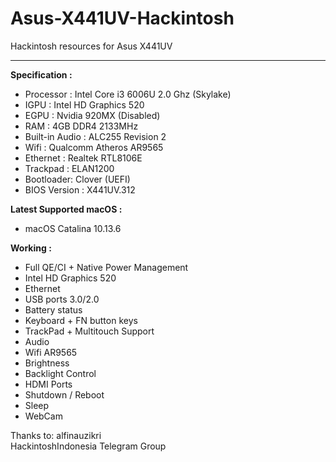 # Asus-X441UV-Hackintosh

Hackintosh resources for Asus X441UV


-------
**Specification :**

 - Processor : Intel Core i3 6006U 2.0 Ghz (Skylake)
 - IGPU : Intel HD Graphics 520
 - EGPU : Nvidia 920MX (Disabled)
 - RAM : 4GB DDR4 2133MHz 
 - Built-in Audio : ALC255 Revision 2
 - Wifi : Qualcomm Atheros AR9565
 - Ethernet : Realtek RTL8106E
 - Trackpad : ELAN1200
 - Bootloader: Clover (UEFI)
 - BIOS Version : X441UV.312
 
  **Latest Supported macOS :**
  - macOS Catalina 10.13.6
 

**Working :**

 - Full QE/CI + Native Power Management
 - Intel HD Graphics 520
 - Ethernet
 - USB ports 3.0/2.0
 - Battery status
 - Keyboard + FN button keys
 - TrackPad + Multitouch Support
 - Audio
 - Wifi AR9565
 - Brightness
 - Backlight Control
 - HDMI Ports
 - Shutdown / Reboot
 - Sleep
 - WebCam
 

Thanks to:
alfinauzikri<br />
HackintoshIndonesia Telegram Group<br />
